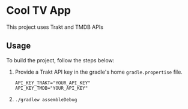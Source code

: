 # Cool TV App

This project uses Trakt and TMDB APIs

## Usage

To build the project, follow the steps below:

1. Provide a Trakt API key in the gradle's home `gradle.propertise` file.
   ```properties
   API_KEY_TRAKT="YOUR_API_KEY"
   API_KEY_TMDB="YOUR_API_KEY"
   ```
2. `./gradlew assembleDebug`